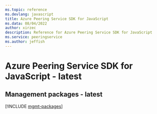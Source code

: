 ```yaml
---
ms.topic: reference
ms.devlang: javascript
title: Azure Peering Service SDK for JavaScript
ms.data: 08/04/2022
author: xirzec
description: Reference for Azure Peering Service SDK for JavaScript
ms.service: peeringservice
ms.author: jeffish
---
```

# Azure Peering Service SDK for JavaScript - latest

## Management packages - latest
[!INCLUDE [mgmt-packages](peering-service-mgmt-index.md)]